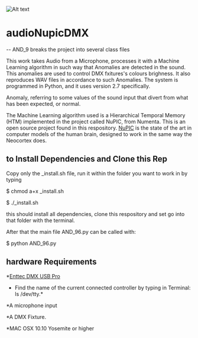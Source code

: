 ![Alt text](https://cloud.githubusercontent.com/assets/11702381/11360485/cb342456-9239-11e5-9c1d-c5068b68eb88.png "Optional title")

# audioNupicDMX
-- AND_9 breaks the project into several class files

This work takes Audio from a Microphone, processes it with a Machine Learning algorithm in such way that Anomalies are detected in the sound. This anomalies are used to control DMX fxitures's colours brighness. It also reproduces WAV files in accordance to such Anomalies. The system is programmed in Python, and it uses version 2.7 specifically. 

Anomaly, referring to some values of the sound input that divert from what has been expected, or normal. 

The Machine Learning algorithm used is a Hierarchical Temporal Memory (HTM) implemented in the project called NuPIC, from Numenta. This is an open source project found in this respository. [NuPIC](https://github.com/numenta/nupic) is the state of the art in computer models of the human brain, designed to work in the same way the Neocortex does.

## to Install Dependencies and Clone this Rep
Copy only the _install.sh file, run it within the folder you want to work in by typing

$ chmod a+x _install.sh

$ ./_install.sh

this should install all dependencies, clone this respository and set go into that folder with the terminal. 

After that the main file AND_96.py can be called with:

$ python AND_96.py

## hardware Requirements

*[Enttec DMX USB Pro](https://www.enttec.com/?main_menu=Products&pn=70304&show=description)
* Find the name of the current connected controller by typing in Terminal: ls /dev/tty.*

*A microphone input

*A DMX Fixture.

*MAC OSX 10.10 Yosemite or higher
